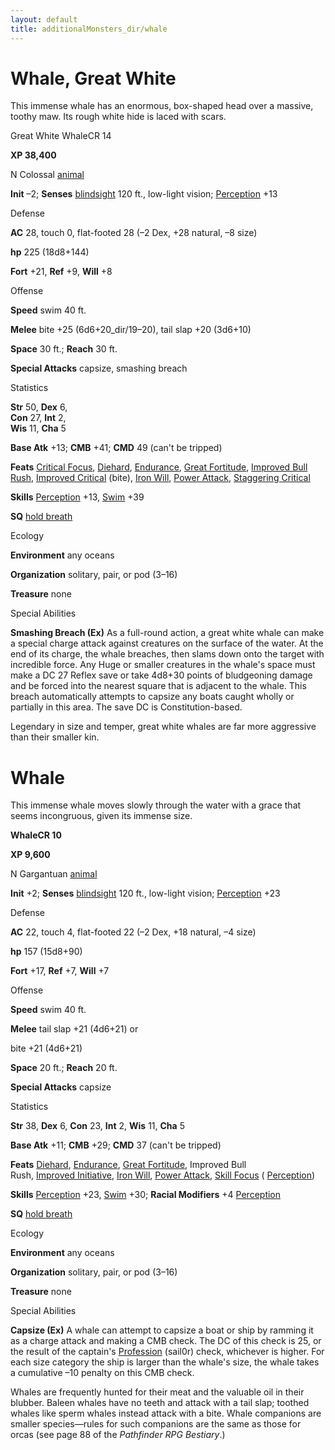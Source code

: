```yaml
---
layout: default
title: additionalMonsters_dir/whale
---
```

# Whale, Great White 

This immense whale has an enormous, box-shaped head over a massive, toothy maw. Its rough white hide is laced with scars.

Great White WhaleCR 14

**XP 38,400**

N Colossal [animal](../monsters_dir/creatureTypes#_animal)

**Init** –2; **Senses** [blindsight](../monsters_dir/universalMonsterRules#_blindsight) 120 ft., low-light vision; [Perception](../additionalMonsters_dir/../skills_dir/perception#_perception) +13

Defense

**AC** 28, touch 0, flat-footed 28 (–2 Dex, +28 natural, –8 size)

**hp** 225 (18d8+144)

**Fort** +21, **Ref** +9, **Will** +8

Offense

**Speed** swim 40 ft.

**Melee** bite +25 (6d6+20_dir/19–20), tail slap +20 (3d6+10)

**Space** 30 ft.; **Reach** 30 ft.

**Special Attacks** capsize, smashing breach

Statistics

**Str** 50, **Dex** 6,   
**Con** 27, **Int** 2,   
**Wis** 11, **Cha** 5

**Base Atk** +13; **CMB** +41; **CMD** 49 (can't be tripped)

**Feats** [Critical Focus](../additionalMonsters_dir/../feats#_critical-focus), [Diehard](../additionalMonsters_dir/../feats#_diehard), [Endurance](../additionalMonsters_dir/../feats#_endurance), [Great Fortitude](../additionalMonsters_dir/../feats#_great-fortitude), [Improved Bull Rush](../additionalMonsters_dir/../feats#_improved-bull-rush), [Improved Critical](../additionalMonsters_dir/../feats#_improved-critical) (bite), [Iron Will](../additionalMonsters_dir/../feats#_iron-will), [Power Attack](../additionalMonsters_dir/../feats#_power-attack), [Staggering Critical](../additionalMonsters_dir/../feats#_staggering-critical)

**Skills** [Perception](../additionalMonsters_dir/../skills_dir/perception#_perception) +13, [Swim](../additionalMonsters_dir/../skills_dir/swim#_swim) +39

**SQ** [hold breath](../monsters_dir/universalMonsterRules#_hold-breath)

Ecology

**Environment** any oceans

**Organization** solitary, pair, or pod (3–16)

**Treasure** none

Special Abilities

**Smashing Breach (Ex)** As a full-round action, a great white whale can make a special charge attack against creatures on the surface of the water. At the end of its charge, the whale breaches, then slams down onto the target with incredible force. Any Huge or smaller creatures in the whale's space must make a DC 27 Reflex save or take 4d8+30 points of bludgeoning damage and be forced into the nearest square that is adjacent to the whale. This breach automatically attempts to capsize any boats caught wholly or partially in this area. The save DC is Constitution-based.

Legendary in size and temper, great white whales are far more aggressive than their smaller kin.

# Whale 

This immense whale moves slowly through the water with a grace that seems incongruous, given its immense size.

**WhaleCR 10**

**XP 9,600**

N Gargantuan [animal](../monsters_dir/creatureTypes#_animal)

**Init** +2; **Senses** [blindsight](../monsters_dir/universalMonsterRules#_blindsight) 120 ft., low-light vision; [Perception](../additionalMonsters_dir/../skills_dir/perception#_perception) +23

Defense

**AC** 22, touch 4, flat-footed 22 (–2 Dex, +18 natural, –4 size)

**hp** 157 (15d8+90)

**Fort** +17, **Ref** +7, **Will** +7

Offense

**Speed** swim 40 ft.

**Melee** tail slap +21 (4d6+21) or

bite +21 (4d6+21)

**Space** 20 ft.; **Reach** 20 ft.

**Special Attacks** capsize

Statistics

**Str** 38, **Dex** 6, **Con** 23, **Int** 2, **Wis** 11, **Cha** 5

**Base Atk** +11; **CMB** +29; **CMD** 37 (can't be tripped)

**Feats** [Diehard](../additionalMonsters_dir/../feats#_diehard), [Endurance](../additionalMonsters_dir/../feats#_endurance), [Great Fortitude](../additionalMonsters_dir/../feats#_great-fortitude), Improved Bull   
Rush, [Improved Initiative](../additionalMonsters_dir/../feats#_improved-initiative), [Iron Will](../additionalMonsters_dir/../feats#_iron-will), [Power Attack](../additionalMonsters_dir/../feats#_power-attack), [Skill Focus](../additionalMonsters_dir/../feats#_skill-focus) ( [Perception](../additionalMonsters_dir/../skills_dir/perception#_perception))

**Skills** [Perception](../additionalMonsters_dir/../skills_dir/perception#_perception) +23, [Swim](../additionalMonsters_dir/../skills_dir/swim#_swim) +30; **Racial Modifiers** +4 [Perception](../additionalMonsters_dir/../skills_dir/perception#_perception)

**SQ** [hold breath](../monsters_dir/universalMonsterRules#_hold-breath)

Ecology

**Environment** any oceans

**Organization** solitary, pair, or pod (3–16)

**Treasure** none

Special Abilities

**Capsize (Ex)** A whale can attempt to capsize a boat or ship by ramming it as a charge attack and making a CMB check. The DC of this check is 25, or the result of the captain's [Profession](../additionalMonsters_dir/../skills_dir/profession#_profession) (sail0r) check, whichever is higher. For each size category the ship is larger than the whale's size, the whale takes a cumulative –10 penalty on this CMB check.

Whales are frequently hunted for their meat and the valuable oil in their blubber. Baleen whales have no teeth and attack with a tail slap; toothed whales like sperm whales instead attack with a bite. Whale companions are smaller species—rules for such companions are the same as those for orcas (see page 88 of the _Pathfinder RPG Bestiary_.)

